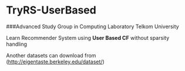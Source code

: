 # TryRS-UserBased
###Advanced Study Group in Computing Laboratory Telkom University

Learn Recommender System using **User Based CF** without sparsity handling

Another datasets can download from (http://eigentaste.berkeley.edu/dataset/)
